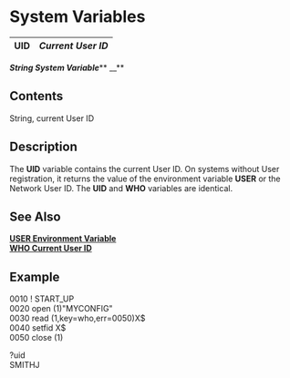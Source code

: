 # System Variables  
  
**UID** |  **_Current User ID_**  
---|---  
  
**_String System Variable_**** __**

##  Contents

String, current User ID

##  Description

The **UID** variable contains the current User ID. On systems without User registration, it returns the value of the environment variable **USER** or the Network User ID. The **UID** and **WHO** variables are identical.

## See Also

**[USER Environment Variable](../PxPlus%20Installation%20and%20Configuration/Customizing%20PxPlus/Environment%20Variables.htm#Mark7)**  
**[WHO Current User ID](who.md)**

##  Example

0010 ! START_UP  
0020 open (1)"MYCONFIG"  
0030 read (1,key=who,err=0050)X$  
0040 setfid X$  
0050 close (1)  
  
?uid  
SMITHJ
